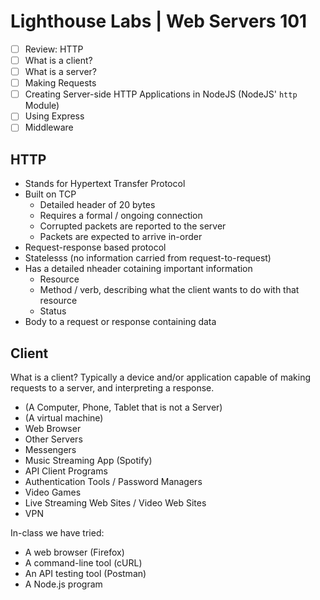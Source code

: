 # Lighthouse Labs | Web Servers 101

* [ ] Review: HTTP
* [ ] What is a client?
* [ ] What is a server?
* [ ] Making Requests
* [ ] Creating Server-side HTTP Applications in NodeJS (NodeJS' `http` Module)
* [ ] Using Express
* [ ] Middleware

## HTTP

* Stands for Hypertext Transfer Protocol
* Built on TCP
  * Detailed header of 20 bytes
  * Requires a formal / ongoing connection
  * Corrupted packets are reported to the server
  * Packets are expected to arrive in-order
* Request-response based protocol
* Statelesss (no information carried from request-to-request)
* Has a detailed nheader cotaining important information
  * Resource
  * Method / verb, describing what the client wants to do with that resource
  * Status
* Body to a request or response containing data

## Client

What is a client? Typically a device and/or application capable of making requests to a server, and interpreting a response.

* (A Computer, Phone, Tablet that is not a Server)
* (A virtual machine)
* Web Browser
* Other Servers
* Messengers
* Music Streaming App (Spotify)
* API Client Programs
* Authentication Tools / Password Managers
* Video Games
* Live Streaming Web Sites / Video Web Sites
* VPN

In-class we have tried:

* A web browser (Firefox)
* A command-line tool (cURL)
* An API testing tool (Postman)
* A Node.js program 
